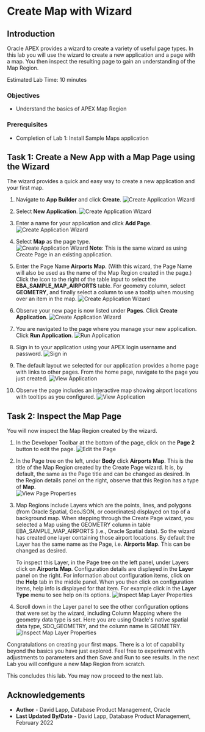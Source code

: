 # Create Map with Wizard


## Introduction

Oracle APEX provides a wizard to create a variety of useful page types. In this lab you will use the wizard to create a new application and a page with a map. You then inspect the resulting page to gain an understanding of the Map Region.

Estimated Lab Time: 10 minutes

### Objectives

* Understand the basics of APEX Map Region

### Prerequisites

* Completion of Lab 1: Install Sample Maps application


## Task 1: Create a New App with a Map Page using the Wizard

The wizard provides a quick and easy way to create a new application and your first map. 

1. Navigate to **App Builder** and click **Create**.
![Create Application Wizard](images/create-map-01.png)

2. Select **New Application**.
![Create Application Wizard](images/create-map-02.png)

3. Enter a name for your application and click **Add Page**.
![Create Application Wizard](images/create-map-03.png)

4. Select **Map** as the page type.  
![Create Application Wizard](images/create-map-04.png)
**Note**: This is the same wizard as using  Create Page in an existing application.

5. Enter the Page Name **Airports Map**. (With this wizard, the Page Name will also be used as the name of the Map Region created in the page.)  Click the icon to the right of the table input to select the **EBA\_SAMPLE\_MAP\_AIRPORTS** table. For geometry column, select **GEOMETRY**, and finally select a column to use a tooltip when mousing over an item in the map.
![Create Application Wizard](images/create-map-05.png)

6. Observe your new page is now listed under **Pages**. Click **Create Application**.
![Create Application Wizard](images/create-map-06.png)

7. You are navigated to the page where you manage your new application. Click **Run Application**.
![Run Application](images/create-map-07.png)

8. Sign in to your application using your APEX login username and password.
![Sign in](images/create-map-08.png)
 
9. The default layout we selected for our application provides a home page with links to other pages. From the home page, navigate to the page you just created.
![View Application](images/create-map-09.png)

10. Observe the page includes an interactive map showing airport locations with tooltips as you configured.
![View Application](images/create-map-10.png)

## Task 2: Inspect the Map Page

You will now inspect the Map Region created by the wizard.

1. In the Developer Toolbar at the bottom of the page, click on the **Page 2** button to edit the page.
![Edit the Page](images/create-map-11.png)

2. In the Page tree on the left, under **Body** click **Airports Map**. This is the title of the Map Region created by the Create Page wizard. It is, by default, the same as the Page title and can be changed as desired. In the Region details panel on the right, observe that this Region has a type of **Map**.  
![View Page Properties](images/create-map-12.png)

3. Map Regions include Layers which are the points, lines, and polygons (from Oracle Spatial, GeoJSON, or coordinates)  displayed on top of a background map. When stepping through the Create Page wizard, you selected a Map using the GEOMETRY column in table EBA\_SAMPLE\_MAP\_AIRPORTS (i.e., Oracle Spatial data). So the wizard has created one layer containing those airport locations. By default the Layer has the same name as the Page, i.e. **Airports Map**. This can be changed as desired. 
   
   To inspect this Layer, in the Page tree on the left panel, under Layers click on **Airports Map**. Configuration details are displayed in the **Layer** panel on the right. For information about configuration items, click on the **Help** tab in the middle panel. When you then click on configuration items, help info is displayed for that item. For example click in the **Layer Type** menu to see help on its options. 
![Inspect Map Layer Properties](images/create-map-13.png)

4. Scroll down in the Layer panel to see the other configuration options that were set by the wizard, including Column Mapping where the geometry data type is set. Here you are using Oracle's native spatial data type, SDO_GEOMETRY, and the column name is GEOMETRY.  
![Inspect Map Layer Properties](images/create-map-14.png)



Congratulations on creating your first maps. There is a lot of capability beyond the basics you have just explored. Feel free to experiment with adjustments to parameters and then Save and Run to see results. In the next Lab you will configure a new Map Region from scratch. 


This concludes this lab. You may now proceed to the next lab.


## Acknowledgements
* **Author** - David Lapp, Database Product Management, Oracle
* **Last Updated By/Date**  - David Lapp, Database Product Management, February 2022

